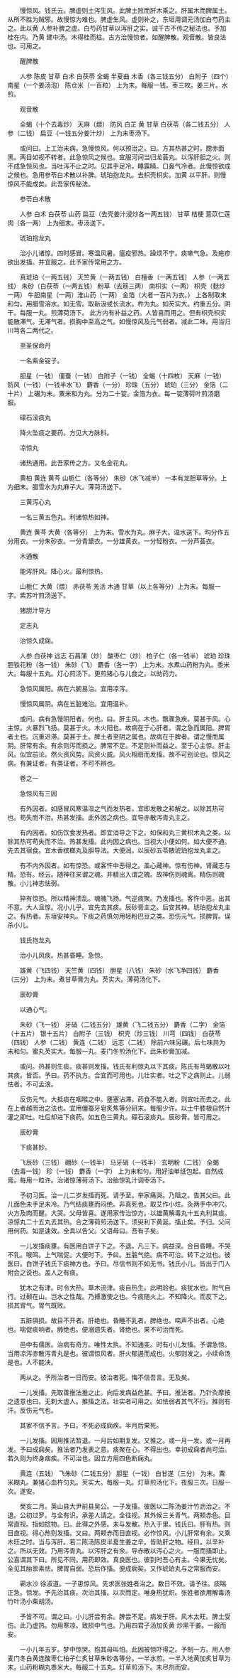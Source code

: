 <!-- { "loadSidebar": true } -->
　　慢惊风。钱氏云。脾虚则土泻生风。此脾土败而肝木乘之。肝属木而脾属土。从所不胜为贼邪。故慢惊为难也。脾虚生风。虚则补之，东垣用调元汤加白芍药主之。此以黄 人参补脾之虚。白芍药甘草以泻肝之实。诚千古不传之秘法也。予加桂在内。乃黄 建中汤。木得桂而枯。古方治慢惊者。如醒脾散。观音散。皆良法也。可用之。

　　醒脾散

　　人参 陈皮 甘草 白术 白茯苓 全蝎 半夏曲 木香（各三钱五分） 白附子（四个）南星（一个姜汤泡） 陈仓米（一百粒） 上为末。每服一钱。枣三枚。姜三片。水煎。

　　观音散

　　全蝎（十个去毒炒） 天麻（煨） 防风 白芷 黄 甘草 白茯苓（各二钱五分） 人参（二钱） 扁豆（一钱五分姜汁炒） 上为末枣汤下。

　　或问曰。上工治未病。急慢惊风。何以预治之。曰。方其热甚之时。腮赤面黑。两目如视不转者。此急惊风之候也。宜服河间当归龙荟丸。以泻肝胆之火。则不成急惊风也。当吐泻不止之时。见其手足冷。睡露睛。口鼻气冷者。此慢惊欲成之候也。急用参苓白术散以补脾。琥珀抱龙丸。去枳壳枳实。加黄 以平肝。则慢惊风不能成矣。此吾家传秘法。

　　参苓白术散

　　人参 白术 白茯苓 山药 扁豆（去壳姜汁浸炒各一两五钱） 甘草 桔梗 薏苡仁莲肉（各一两） 上为细末。枣汤送下。

　　琥珀抱龙丸

　　治小儿诸惊。四时感冒。寒温风暑。瘟疫邪热。躁烦不宁。痰嗽气急。及疮疹欲出发搐。并宜服之。此予家传常用之方。

　　真琥珀（一两五钱） 天竺黄（一两五钱） 白檀香（一两五钱） 人参（一两五钱） 朱砂（白茯苓（一两五钱） 粉草（去筋三两） 南枳实（一两） 枳壳（麸炒一两） 牛胆南星（一两）淮山药（一两） 金箔（大者一百片为衣。） 上各制取末和匀。用腊雪溶水。如无雪。取新汲或长流水。杵为丸。如芡实大。约重五分。阴干。每服一丸。煎薄荷汤下。 此方内有补益之药。人皆喜而用之。但有枳壳枳实能散滞气。无滞气者。损胸中至高之气。如慢惊风及元气弱者。减此二味。用当归川芎各二两代之。

　　至圣保命丹

　　一名紫金锭子。

　　胆星（一钱） 僵蚕（一钱） 白附子（一钱） 全蝎（十四枚） 天麻（一钱） 防风（一钱）（一钱半水飞） 麝香（一分） 珍珠（五分） 琥珀（三分） 金箔（二十片） 上碾为末。粟米和为丸。分为二十锭。金箔为衣。每一锭薄荷叶煎汤磨服。

　　礞石滚痰丸

　　降火坠痰之要药。方见大方脉科。

　　凉惊丸

　　诸热通用。此吾家传之方。又名金花丸。

　　黄柏 黄连 黄芩 山栀仁（各等分） 朱砂（水飞减半） 一本有龙胆草等分。上为细末。腊雪水为丸麻子大。薄菏汤送下。

　　三黄泻心丸

　　一名三黄五色丸。利诸惊热如神。

　　黄连 黄芩 大黄（各等分） 上为末。雪水为丸。麻子大。温水送下。均分作五分用衣。一分朱砂衣。一分青黛衣。一分雄黄衣。一分轻粉衣。一分芦荟衣。

　　木通散

　　能泻肝风。降心火。最利惊热。

　　山栀仁 大黄（煨） 赤茯苓 羌活 木通 甘草（以上各等分）上为末。每服一字。紫苏叶煎汤送下。

　　猪胆汁导方

　　定志丸

　　治惊久成痫。

　　人参 白茯神 远志 石菖蒲（炒） 酸枣仁（炒） 柏子仁（各一钱半） 琥珀 珍珠 胆铁花粉（各一钱） 朱砂（飞） 麝香（各一字） 上为末。水煮山药粉为丸。黍米大。每服十五丸。灯心煎汤下。更煎猪心与儿食之。以助药力。

　　急惊风属阳。病在六腑易治。宜用凉泻。

　　慢惊风属阴。病在五脏难治。宜用温补。

　　或问。病有急慢阴阳者。何也。曰。肝主风。木也。飘骤急疾。莫甚于风。心主惊。火暴烈飞扬。莫甚于火。木火阳也。故病在于心肝者。谓之急而属阳。脾胃者土也。沉重迟滞。莫甚于土。脾土者至阴之属也。故病在于脾者。谓之慢而属阴。肝常有余。有余则泻而损之。脾常不足。不足则补而益之。至于心主惊。肝主风。似宜前论。然火资风势。风资火威。风火相扇而发搐。故不可别论也。惊风之病。有兼证者。有类证者。不可不辨也。

　　卷之一

　　急惊风有三因

　　有外因者。如感冒风寒温湿之气而发热者。宜即发散之和解之。以除其热可也。苟失而不治。热甚发搐。此外因之病也。宜导赤散泻青丸主之。

　　有内因者。如伤饮食发热者。即宜消导之下之。如保和丸三黄枳术丸之类。以除其热可苟失而不治。热甚发搐。此内因之病也。当视大小便如何。如大便不通。先去其宿食。宜木香槟榔丸及胆导法。大便润。以辰砂五苓散琥珀抱龙丸主之。

　　有不内外因者。如有惊恐。或客忤中恶得之。盖心藏神。惊有伤神。肾藏志与精。恐有。经云。随神往来谓之魂。并精出入谓之魄。故神伤则魂离。精伤则魄散。小儿神志怯弱。

　　猝有惊恐。所以精神溃乱。魂魄飞扬。气逆痰聚。乃发搐也。客忤中恶。出其不意。大人且惊。况小儿乎。宜先去其痰。辰砂膏主之。后安其神。琥珀抱龙丸主之。有热者。东垣安神丸。下痰之药慎勿用轻粉巴豆之类。恐伤元气。损脾胃。误杀小儿。

　　钱氏抱龙丸

　　治小儿风痰。热甚昏睡。急惊。

　　雄黄（飞四钱） 天竺黄（四钱） 胆星（八钱） 朱砂（水飞净四钱） 麝香（三分） 上为末。煮甘草膏为丸。芡实大。薄荷汤化下。

　　辰砂膏

　　以通心气。

　　朱砂（飞一钱） 牙硝（二钱五分） 雄黄（飞二钱五分） 麝香（二字） 金箔（十五片） 银十五片） 白附子（三钱） 枳壳（炒三钱） 川芎（四钱） 白茯苓（四钱） 人参（二钱） 黄连（二钱） 远志（二钱） 除前六味另碾。后七味共为末和匀。蜜丸芡实大。每服一丸。麦门冬煎汤化下。此朱砂膏加减。

　　或问。热甚则生痰。痰甚则发搐。钱氏有利惊丸以下其痰。陈氏有芎蝎散以吐其痰。皆否。予曰。药不执方。合宜而可用也。儿壮实者。吐之下之病则止。儿弱怯者。不可孟浪。

　　反伤元气。大抵痰在咽喉之中。壅塞沾滞。药食不能入者。则宜吐而去之。此在上者越而治之法也。宜用僵蚕牙皂炙焦等分研末。每服少许。以土牛膝根自然汁灌之即吐。吐后却进下痰药。如五色三黄丸。礞石滚痰丸。辰砂膏。皆可用之。

　　辰砂膏

　　下痰甚妙。

　　飞辰砂（三钱） 硼砂（一钱半） 马牙硝（一钱半） 玄明粉（二钱） 全蝎（去毒一钱） 珍（一钱） 麝香（一字） 上为末和匀。用好油单纸包起。自然成膏。每用一粒许。治诸惊薄荷汤下。治胎惊乳汁调枣汤下。

　　予初习医。治一儿二岁发搐而死。请予至。举家痛哭。乃阻之。告其父曰。此儿面色未手足未冷。乃气结痰壅而闷绝。非真死也。取艾作小炷。灸两手中冲穴。火方及肉而醒。大哭。父母皆喜。遂用家传治惊方。以雄黄解毒丸十五丸利其痰。凉惊丸二十五丸去其热。合之薄荷煎汤送下。须臾利下黄涎。搐止矣。予归。父问用何药。如是速效。全具以告父。父语母曰。吾有子矣。

　　一儿发搐痰壅。有医用白饼子下之。不退。凡三下。病益深。合目昏睡。不哭不乳。喉鸣。上气喘促。大便时下。予曰。五脏气绝。病不可治。转下之过也。彼医曰。白饼子钱氏下痰神方也。予曰。尽信书则不如无书。钱氏小儿。皆出于门人附会之说也。盖人之有痰。

　　犹木之有津。时令大热。草木流津。痰自热生。此明验也。痰犹水也。附气自行。过颡在山。岂水之性哉。乃搏激使之也。今痰随火上。不知降火。而反下之。损其胃气。胃气既败。

　　五脏俱损。故目不开者。肝绝也。昏睡不乳者。脾绝也。啼声不出者。心绝也。喘促痰响者。肺绝也。便溺遗失者。肾绝也。果不可治而死。

　　邑中有儒医。治病有奇方。唯性太执。不知通变。时有小儿发搐。予谓急惊。当用凉泻赤散泻青丸是也。彼谓惊风者。肝火郁遏而成也。火郁则发之。小续命汤是也。人不能决。

　　两从之。予所治者一日而安。彼治者死。悔不信吾言。无及矣。

　　一儿发搐。先取善推法推之止。向后发病益危甚。予曰。推法者。乃针灸摩按之遗意也曰。无刺大虚人。推搐之法。壮实者可用之。如怯弱者其气不行。推则有汗。反伤元气也。

　　其家不信予言。予曰。不死必成痫疾。半月后果死。

　　一儿发搐。因用推法暂退。一月后如期复发。又推之。或一月一发。或一月再发。予曰成痫矣。推法者乃发表之意。痰聚在心。不得出也。幸初成痫者尚可治。若久则为终身痼疾。不可治也。因立方用四色断痫丸。

　　黄连（五钱） 飞朱砂（二钱五分） 胆星（一钱） 白甘遂（三分） 为末。粟米糊丸。兼猪心血杵匀丸。芡实大。每服一丸。灯草煎汤化下。夜服三次。日服一次。遂安。

　　癸亥二月。英山县大尹前县吴公。一子发搐。彼医以二陈汤姜汁竹沥治之。不退。公初过罗。与全有识。承差人请之。全往视。其外候三关青气。两颊赤色。目常直视。指如捻物。曰。此得之外感。未与发散。热入于里。钱氏曰。肝有热。则目直视。得心热则发搐。又曰。两颊赤而目直视。必作惊风。小儿肝常有余。又乘木旺之时。当与泻肝。若二陈汤陈皮半夏生姜之辛。皆助肝之物。经曰。以辛补之。所以无效。乃用泻青丸。以泻肝之有余。导赤散以泻心之火。一服而搐即止。公喜谓其下曰。所见不同。用药即效。真良医也。彼到时吾心有主。今果无忧矣。全见其胎禀素怯。脾胃自弱。恐后作搐。便成痫矣。又作琥珀丸与之常服而安。

　　蕲水沙 徐淑道。一子患惊风。先求医张姓者治之。数日不效。请予往。痰喘正急。惊发。予先治其痰。次治其搐。以次而定。唯身热犹炽。张姓者欲用解毒汤竹叶汤小柴胡汤。

　　予皆不可。谓之曰。小儿肝尝有余。脾尝不足。病发于肝。风木太旺。脾土受伤。此乃虚热。勿用寒凉。致损中气也。乃用四君子汤加炙黄 炒黑干姜。一服而安。

　　一小儿年五岁。梦中惊哭。抱其母叫怕。此因被惊吓得之。予制一方。用人参麦门冬白黄连酸枣仁柏子仁炙甘草朱砂各等分。一半水煎。一半入地黄加炙甘草为末。山药粉糊丸黍米大。每服二十五丸。灯草煎汤下。未尽剂而安。


